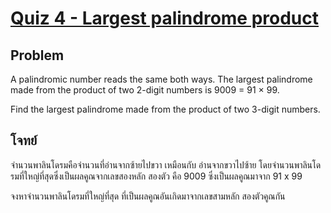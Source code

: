 # [Quiz 4 - Largest palindrome product](https://projecteuler.net/problem=4)

## Problem
A palindromic number reads the same both ways. The largest palindrome made from the product of two 2-digit numbers is 9009 = 91 × 99.

Find the largest palindrome made from the product of two 3-digit numbers.

## โจทย์
จำนวนพาลินโดรมคือจำนวนที่อ่านจากซ้ายไปขวา เหมือนกับ อ่านจากขวาไปซ้าย โดยจำนวนพาลินโดรมที่ใหญ่ที่สุดซึ่งเป็นผลคูณจากเลขสองหลัก สองตัว คือ 9009 ซึ่งเป็นผลคูณมาจาก 91 x 99

จงหาจำนวนพาลินโดรมที่ใหญ่ที่สุด ที่เป็นผลคูณอันเกิดมาจากเลขสามหลัก สองตัวคูณกัน